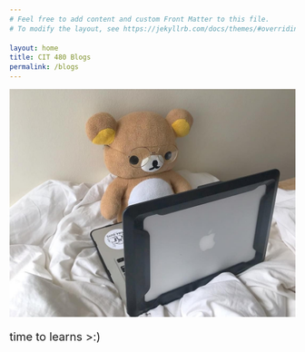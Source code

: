 ```yaml
---
# Feel free to add content and custom Front Matter to this file.
# To modify the layout, see https://jekyllrb.com/docs/themes/#overriding-theme-defaults

layout: home
title: CIT 480 Blogs
permalink: /blogs
---
```

<html>
    <head>
        <link rel="stylesheet" href="style.css">
    </head>
  <body>
    <div>
        <img src="images/rilakkumalearnd.jpg">
        <br>
        <p style="font-size: 20px;">time to learns >:)</p>
    </div>
  </body>
</html>